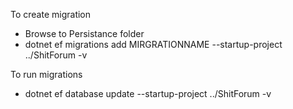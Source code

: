 To create migration
* Browse to Persistance folder
* dotnet ef migrations add MIRGRATIONNAME --startup-project ../ShitForum -v

To run migrations
* dotnet ef database update --startup-project ../ShitForum -v
